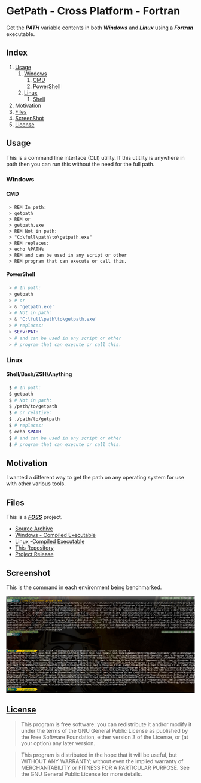 # GetPath - Cross Platform - Fortran

Get the ***PATH*** variable contents in both ***Windows*** and ***Linux*** using a ***Fortran*** executable.

## Index

1. [Usage](#usage)
   1. [Windows](#windows)
      1. [CMD](#cmd)
      2. [PowerShell](#powershell)
   2. [Linux](#linux)
      1. [Shell](#shell)
2. [Motivation](#motivation)
3. [Files](#files)
4. [ScreenShot](#screen)
5. [License](#license)

## Usage <a name="usage"></a>

This is a command line interface (CLI) utility. If this utitlity is anywhere in path then you can run this without the need for the full path.

### Windows <a name="windows"></a>

#### CMD <a name="cmd"></a>

```CMD
 > REM In path:
 > getpath
 > REM or
 > getpath.exe
 > REM Not in path:
 > "C:\full\path\to\getpath.exe"
 > REM replaces:
 > echo %PATH%
 > REM and can be used in any script or other
 > REM program that can execute or call this.
```

#### PowerShell <a name="powershell"></a>

```PowerShell
 > # In path:
 > getpath
 > # or
 > & 'getpath.exe'
 > # Not in path:
 > & 'C:\full\path\to\getpath.exe'
 > # replaces:
 > $Env:PATH
 > # and can be used in any script or other
 > # program that can execute or call this.
```

### Linux <a name="linux"></a>

#### Shell/Bash/ZSH/Anything <a name="shell"></a>

```Bash
 $ # In path:
 $ getpath
 $ # Not in path:
 $ /path/to/getpath
 $ # or relative:
 $ ./path/to/getpath
 $ # replaces:
 $ echo $PATH
 $ # and can be used in any script or other
 $ # program that can execute or call this.
```

## Motivation <a name="motivation"></a>

I wanted a different way to get the path on any operating system for use with other various tools.

## Files <a name="files"></a>

This is a ***[FOSS](https://en.wikipedia.org/wiki/Free_and_open-source_software)*** project.

- [Source Archive](./source.7z)
- [Windows - Compiled Executable](./compile/windows/getpath.exe)
- [Linux -Compiled Executable](./compile/linux/getpath)
- [This Repository](https://github.com/Lateralus138/getpath-crossplatform-fortran)
- [Project Release]([http](https://lateralus138.github.io/getpath-crossplatform-fortran))

## Screenshot <a name="screen"></a>

This is the command in each environment being benchmarked.

![GetPath Screen](./resource/getpath_fortran.png)

## [License](./LICENSE) <a name="license"></a>

>This program is free software: you can redistribute it and/or modify it under the terms of the GNU General Public License as published by the Free Software Foundation, either version 3 of the License, or (at your option) any later version.

>This program is distributed in the hope that it will be useful, but WITHOUT ANY WARRANTY; without even the implied warranty of MERCHANTABILITY or FITNESS FOR A PARTICULAR PURPOSE.  See the GNU General Public License for more details.